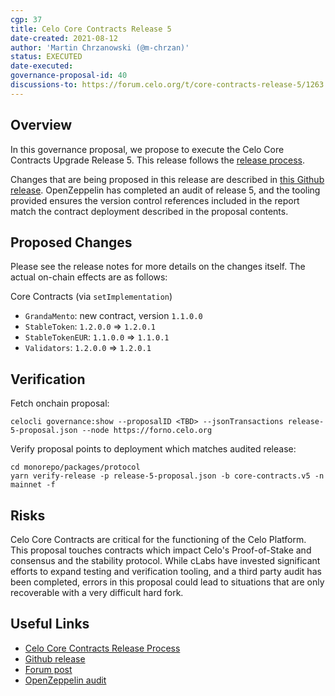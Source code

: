 ```yaml
---
cgp: 37
title: Celo Core Contracts Release 5
date-created: 2021-08-12
author: 'Martin Chrzanowski (@m-chrzan)'
status: EXECUTED
date-executed:
governance-proposal-id: 40
discussions-to: https://forum.celo.org/t/core-contracts-release-5/1263
---
```


## Overview

In this governance proposal, we propose to execute the Celo Core Contracts Upgrade Release 5. This release follows the [release process](https://docs.celo.org/community/release-process/smart-contracts).

Changes that are being proposed in this release are described in [this Github release](https://github.com/celo-org/celo-monorepo/releases/tag/core-contracts.v5).
OpenZeppelin has completed an audit of release 5, and the tooling provided ensures the version control references included in the report match the contract deployment described in the proposal contents.

## Proposed Changes

Please see the release notes for more details on the changes itself. The actual on-chain effects are as follows:

Core Contracts (via `setImplementation`)
- `GrandaMento`: new contract, version `1.1.0.0`
- `StableToken`: `1.2.0.0` => `1.2.0.1`
- `StableTokenEUR`: `1.1.0.0` => `1.1.0.1`
- `Validators`: `1.2.0.0` => `1.2.0.1`

## Verification

Fetch onchain proposal:
```
celocli governance:show --proposalID <TBD> --jsonTransactions release-5-proposal.json --node https://forno.celo.org
```

Verify proposal points to deployment which matches audited release:
```
cd monorepo/packages/protocol
yarn verify-release -p release-5-proposal.json -b core-contracts.v5 -n mainnet -f
```

## Risks

Celo Core Contracts are critical for the functioning of the Celo Platform. This proposal touches contracts which impact Celo's Proof-of-Stake and consensus and the stability protocol.
While cLabs have invested significant efforts to expand testing and verification tooling, and a third party audit has been completed, errors in this proposal could lead to situations that are only recoverable with a very difficult hard fork.

## Useful Links

* [Celo Core Contracts Release Process](https://docs.celo.org/community/release-process/smart-contracts)
* [Github release](https://github.com/celo-org/celo-monorepo/releases/tag/core-contracts.v5)
* [Forum post](https://forum.celo.org/t/core-contracts-release-5/1263)
* [OpenZeppelin audit](https://blog.openzeppelin.com/celo-contracts-audit-granda-mento/)
